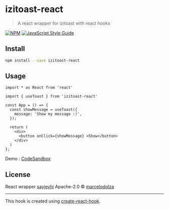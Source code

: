 # izitoast-react

> A react wrapper for izitoast with react hooks

[![NPM](https://img.shields.io/npm/v/izitoast-react.svg)](https://www.npmjs.com/package/izitoast-react) [![JavaScript Style Guide](https://img.shields.io/badge/code_style-standard-brightgreen.svg)](https://standardjs.com)

## Install

```bash
npm install --save izitoast-react
```

## Usage

```tsx
import * as React from 'react'

import { useToast } from 'izitoast-react'

const App = () => {
  const showMessage = useToast({
    message: 'Show my message :)',
  });

  return (
    <div>
      <button onClick={showMessage} >Show</button>
    </div>
  )
};
```

Demo : [CodeSandbox](https://codesandbox.io/s/izi-toast-react-wrapper-ynrrn)

## License

React wrapper [sayjeyhi](https://github.com/sayjeyhi)
Apache-2.0 © [marcelodolza](https://github.com/marcelodolza)

---

This hook is created using [create-react-hook](https://github.com/hermanya/create-react-hook).
